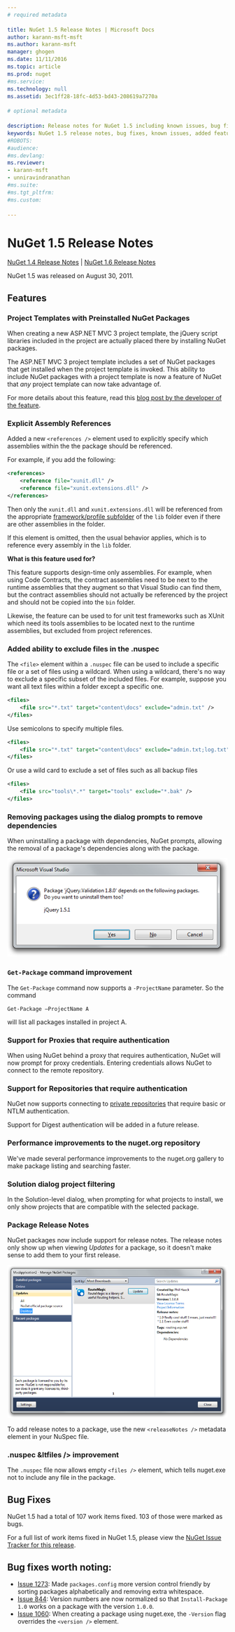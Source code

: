 ```yaml
---
# required metadata

title: NuGet 1.5 Release Notes | Microsoft Docs
author: karann-msft-msft
ms.author: karann-msft
manager: ghogen
ms.date: 11/11/2016
ms.topic: article
ms.prod: nuget
#ms.service:
ms.technology: null
ms.assetid: 3ec1ff28-18fc-4d53-bd43-208619a7270a

# optional metadata

description: Release notes for NuGet 1.5 including known issues, bug fixes, added features, and DCRs.
keywords: NuGet 1.5 release notes, bug fixes, known issues, added features, DCRs
#ROBOTS:
#audience:
#ms.devlang:
ms.reviewer:
- karann-msft
- unniravindranathan
#ms.suite:
#ms.tgt_pltfrm:
#ms.custom:

---
```



 # NuGet 1.5 Release Notes

[NuGet 1.4 Release Notes](../release-notes/nuget-1.4.md) | [NuGet 1.6 Release Notes](../release-notes/nuget-1.6.md)

NuGet 1.5 was released on August 30, 2011.

## Features

### Project Templates with Preinstalled NuGet Packages
When creating a new ASP.NET MVC 3 project template, the jQuery script libraries included
in the project are actually placed there by installing NuGet packages.

The ASP.NET MVC 3 project template includes a set of NuGet packages that get installed
when the project template is invoked. This ability to include NuGet packages with a
project template is now a feature of NuGet that _any_ project template can now take
advantage of.

For more details about this feature, read this [blog post by the developer of the feature](http://blogs.msdn.com/b/marcinon/archive/2011/07/08/project-templates-and-preinstalled-nuget-packages.aspx).

### Explicit Assembly References
Added a new `<references />` element used to explicitly specify which assemblies within the
the package should be referenced.

For example, if you add the following:

```xml
<references>
    <reference file="xunit.dll" />
    <reference file="xunit.extensions.dll" />
</references>
```

Then only the `xunit.dll` and `xunit.extensions.dll` will be referenced from the appropriate
[framework/profile subfolder](../schema/nuspec.md#explicit-assembly-references)
of the `lib` folder even if there are other assemblies in the folder.

If this element is omitted, then the usual behavior applies, which is to reference every assembly
in the `lib` folder.

__What is this feature used for?__

This feature supports design-time only assemblies. For example, when using Code Contracts, the
contract assemblies need to be next to the runtime assemblies that they augment so that Visual
Studio can find them, but the contract assemblies should not actually be referenced by the project
and should not be copied into the `bin` folder.

Likewise, the feature can be used to for unit test frameworks such as XUnit which need its tools
assemblies to be located next to the runtime assemblies, but excluded from project references.

### Added ability to exclude files in the .nuspec
The `<file>` element within a `.nuspec` file can be used to include a specific file or a set of files
using a wildcard. When using a wildcard, there's no way to exclude a specific subset of the included
files. For example, suppose you want all text files within a folder except a specific one.

```xml
<files>
    <file src="*.txt" target="content\docs" exclude="admin.txt" />
</files>
```

Use semicolons to specify multiple files.

```xml
<files>
    <file src="*.txt" target="content\docs" exclude="admin.txt;log.txt" />
</files>
```

Or use a wild card to exclude a set of files such as all backup files

```xml
<files>
    <file src="tools\*.*" target="tools" exclude="*.bak" />
</files>
```

### Removing packages using the dialog prompts to remove dependencies
When uninstalling a package with dependencies, NuGet prompts, allowing the removal of a package's
dependencies along with the package.

![Removing dependent packages](./media/remove-dependent-packages.png)


### `Get-Package` command improvement
The `Get-Package` command now supports a `-ProjectName` parameter. So the command

    Get-Package –ProjectName A

will list all packages installed in project A.

### Support for Proxies that require authentication
When using NuGet behind a proxy that requires authentication, NuGet will now prompt for
proxy credentials. Entering credentials allows NuGet to connect to the remote repository.

### Support for Repositories that require authentication
NuGet now supports connecting to [private repositories](../hosting-packages/local-feeds.md)
that require basic or NTLM authentication.

Support for Digest authentication will be added in a future release.

### Performance improvements to the nuget.org repository
We've made several performance improvements to the nuget.org gallery to make package listing
and searching faster.

### Solution dialog project filtering
In the Solution-level dialog, when prompting for what projects to install, we only show
projects that are compatible with the selected package.

### Package Release Notes
NuGet packages now include support for release notes. The release notes only show up
when viewing _Updates_ for a package, so it doesn't make sense to add them to your
first release.

![Release Notes within the Updates tab](./media/manage-nuget-packages-release-notes.png)

To add release notes to a package, use the new `<releaseNotes />` metadata element in your
NuSpec file.

### .nuspec &ltfiles /&gt; improvement
The `.nuspec` file now allows empty `<files />` element, which tells nuget.exe
not to include any file in the package.

## Bug Fixes
NuGet 1.5 had a total of 107 work items fixed. 103 of those were marked as bugs.

For a full list of work items fixed in NuGet 1.5, please view the [NuGet Issue Tracker for this release](http://nuget.codeplex.com/workitem/list/advanced?keyword=&status=All&type=All&priority=All&release=NuGet%201.5&assignedTo=All&component=All&sortField=Summary&sortDirection=Descending&page=0).

## Bug fixes worth noting:

* [Issue 1273](http://nuget.codeplex.com/workitem/1273): Made `packages.config` more version control
friendly by sorting packages alphabetically and removing extra whitespace.
* [Issue 844](http://nuget.codeplex.com/workitem/844): Version numbers are now normalized so that
`Install-Package 1.0` works on a package with the version `1.0.0`.
* [Issue 1060](http://nuget.codeplex.com/workitem/1060): When creating a package using nuget.exe,
the `-Version` flag overrides the `<version />` element.
